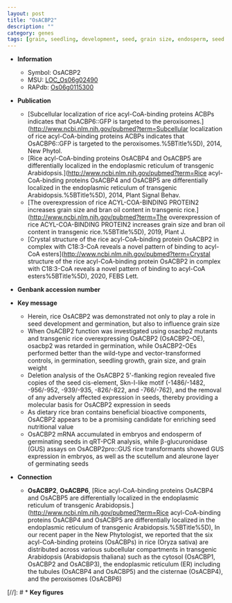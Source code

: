 ```yaml
---
layout: post
title: "OsACBP2"
description: ""
category: genes
tags: [grain, seedling, development, seed, grain size, endosperm, seed development, grain weight]
---
```


* **Information**  
    + Symbol: OsACBP2  
    + MSU: [LOC_Os06g02490](http://rice.plantbiology.msu.edu/cgi-bin/ORF_infopage.cgi?orf=LOC_Os06g02490)  
    + RAPdb: [Os06g0115300](http://rapdb.dna.affrc.go.jp/viewer/gbrowse_details/irgsp1?name=Os06g0115300)  

* **Publication**  
    + [Subcellular localization of rice acyl-CoA-binding proteins ACBPs indicates that OsACBP6::GFP is targeted to the peroxisomes.](http://www.ncbi.nlm.nih.gov/pubmed?term=Subcellular localization of rice acyl-CoA-binding proteins ACBPs indicates that OsACBP6::GFP is targeted to the peroxisomes.%5BTitle%5D), 2014, New Phytol.
    + [Rice acyl-CoA-binding proteins OsACBP4 and OsACBP5 are differentially localized in the endoplasmic reticulum of transgenic Arabidopsis.](http://www.ncbi.nlm.nih.gov/pubmed?term=Rice acyl-CoA-binding proteins OsACBP4 and OsACBP5 are differentially localized in the endoplasmic reticulum of transgenic Arabidopsis.%5BTitle%5D), 2014, Plant Signal Behav.
    + [The overexpression of rice ACYL-COA-BINDING PROTEIN2 increases grain size and bran oil content in transgenic rice.](http://www.ncbi.nlm.nih.gov/pubmed?term=The overexpression of rice ACYL-COA-BINDING PROTEIN2 increases grain size and bran oil content in transgenic rice.%5BTitle%5D), 2019, Plant J.
    + [Crystal structure of the rice acyl-CoA-binding protein OsACBP2 in complex with C18:3-CoA reveals a novel pattern of binding to acyl-CoA esters](http://www.ncbi.nlm.nih.gov/pubmed?term=Crystal structure of the rice acyl-CoA-binding protein OsACBP2 in complex with C18:3-CoA reveals a novel pattern of binding to acyl-CoA esters%5BTitle%5D), 2020, FEBS Lett.

* **Genbank accession number**  

* **Key message**  
    + Herein, rice OsACBP2 was demonstrated not only to play a role in seed development and germination, but also to influence grain size
    + When OsACBP2 function was investigated using osacbp2 mutants and transgenic rice overexpressing OsACBP2 (OsACBP2-OE), osacbp2 was retarded in germination, while OsACBP2-OEs performed better than the wild-type and vector-transformed controls, in germination, seedling growth, grain size, and grain weight
    + Deletion analysis of the OsACBP2 5'-flanking region revealed five copies of the seed cis-element, Skn-I-like motif (-1486/-1482, -956/-952, -939/-935, -826/-822, and -766/-762), and the removal of any adversely affected expression in seeds, thereby providing a molecular basis for OsACBP2 expression in seeds
    + As dietary rice bran contains beneficial bioactive components, OsACBP2 appears to be a promising candidate for enriching seed nutritional value
    + OsACBP2 mRNA accumulated in embryos and endosperm of germinating seeds in qRT-PCR analysis, while β-glucuronidase (GUS) assays on OsACBP2pro::GUS rice transformants showed GUS expression in embryos, as well as the scutellum and aleurone layer of germinating seeds

* **Connection**  
    + __OsACBP2__, __OsACBP6__, [Rice acyl-CoA-binding proteins OsACBP4 and OsACBP5 are differentially localized in the endoplasmic reticulum of transgenic Arabidopsis.](http://www.ncbi.nlm.nih.gov/pubmed?term=Rice acyl-CoA-binding proteins OsACBP4 and OsACBP5 are differentially localized in the endoplasmic reticulum of transgenic Arabidopsis.%5BTitle%5D), In our recent paper in the New Phytologist, we reported that the six acyl-CoA-binding proteins (OsACBPs) in rice (Oryza sativa) are distributed across various subcellular compartments in transgenic Arabidopsis (Arabidopsis thaliana) such as the cytosol (OsACBP1, OsACBP2 and OsACBP3), the endoplasmic reticulum (ER) including the tubules (OsACBP4 and OsACBP5) and the cisternae (OsACBP4), and the peroxisomes (OsACBP6)

[//]: # * **Key figures**  


